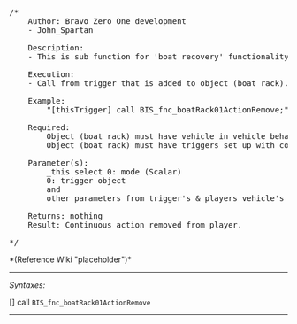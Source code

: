 <pre>/*
	Author: Bravo Zero One development
	- John_Spartan

	Description:
	- This is sub function for 'boat recovery' functionality.

	Execution:
	- Call from trigger that is added to object (boat rack).

	Example:
		"[thisTrigger] call BIS_fnc_boatRack01ActionRemove;"

	Required:
		Object (boat rack) must have vehicle in vehicle behavior configured (https://community.bistudio.com/wiki/Arma_3_Vehicle_in_Vehicle_Transport).
		Object (boat rack) must have triggers set up with continuous actions.

	Parameter(s):
		_this select 0: mode (Scalar)
		0: trigger object
		and
		other parameters from trigger's & players vehicle's names-pace's.

	Returns: nothing
	Result: Continuous action removed from player.

*/</pre>*(Reference Wiki "placeholder")*<!-- Remove this after fill-in -->


---
*Syntaxes:*

[] call `BIS_fnc_boatRack01ActionRemove`

---
